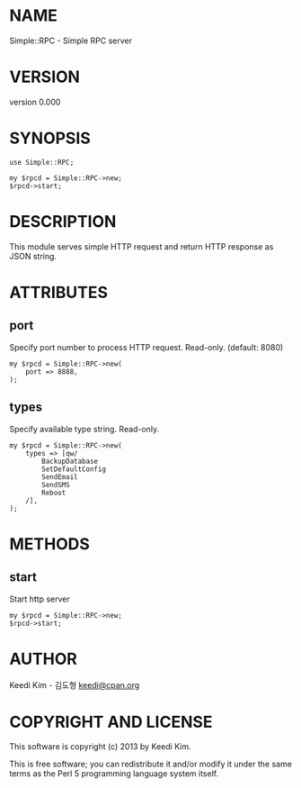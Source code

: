 # NAME

Simple::RPC - Simple RPC server

# VERSION

version 0.000

# SYNOPSIS

    use Simple::RPC;

    my $rpcd = Simple::RPC->new;
    $rpcd->start;

# DESCRIPTION

This module serves simple HTTP request and return HTTP response as JSON string.

# ATTRIBUTES

## port

Specify port number to process HTTP request. Read-only.
(default: 8080)

    my $rpcd = Simple::RPC->new(
        port => 8888,
    );

## types

Specify available type string. Read-only.

    my $rpcd = Simple::RPC->new(
        types => [qw/
            BackupDatabase
            SetDefaultConfig
            SendEmail
            SendSMS
            Reboot
        /],
    );

# METHODS

## start

Start http server

    my $rpcd = Simple::RPC->new;
    $rpcd->start;

# AUTHOR

Keedi Kim - 김도형 <keedi@cpan.org>

# COPYRIGHT AND LICENSE

This software is copyright (c) 2013 by Keedi Kim.

This is free software; you can redistribute it and/or modify it under
the same terms as the Perl 5 programming language system itself.
